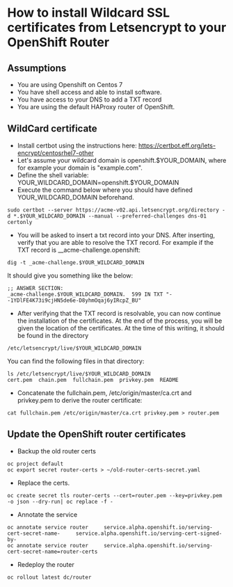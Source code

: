 # How to install Wildcard SSL certificates from Letsencrypt to your OpenShift Router

## Assumptions
- You are using Openshift on Centos 7
- You have shell access and able to install software.
- You have access to your DNS to add a TXT record
- You are using the default HAProxy router of OpenShift.

## WildCard certificate

- Install certbot using the instructions here: https://certbot.eff.org/lets-encrypt/centosrhel7-other
- Let's assume your wildcard domain is openshift.$YOUR_DOMAIN, where for example your domain is "example.com".
- Define the shell variable: YOUR_WILDCARD_DOMAIN=openshift.$YOUR_DOMAIN
- Execute the command below where you should have defined YOUR_WILDCARD_DOMAIN beforehand.
```
sudo certbot --server https://acme-v02.api.letsencrypt.org/directory -d *.$YOUR_WILDCARD_DOMAIN --manual --preferred-challenges dns-01 certonly
```
- You will be asked to insert a txt record into your DNS. After inserting, verify that you are able to resolve the TXT record. For example if the TXT record is __acme-challenge.openshift:

```
dig -t _acme-challenge.$YOUR_WILDCARD_DOMAIN
```
It should give you something like the below:

```
;; ANSWER SECTION:
_acme-challenge.$YOUR_WILDCARD_DOMAIN.	599 IN TXT "--1YDlFE4K73i9cjHN5de6e-D8yhmOqaj6yIRcpZ_BU"
```

- After verifying that the TXT record is resolvable, you can now continue the installation of the certificates. At the end of the process, you will be given the location of the certificates. At the time of this writing, it should be found in the directory 
```
/etc/letsencrypt/live/$YOUR_WILDCARD_DOMAIN
```
You can find the following files in that directory:
```
ls /etc/letsencrypt/live/$YOUR_WILDCARD_DOMAIN
cert.pem  chain.pem  fullchain.pem  privkey.pem  README
```
- Concatenate the fullchain.pem, /etc/origin/master/ca.crt and privkey.pem to derive the router certificate:
```
cat fullchain.pem /etc/origin/master/ca.crt privkey.pem > router.pem
```

## Update the OpenShift router certificates
- Backup the old router certs
```
oc project default
oc export secret router-certs > ~/old-router-certs-secret.yaml
```
- Replace the certs.
```
oc create secret tls router-certs --cert=router.pem --key=privkey.pem -o json --dry-run| oc replace -f -
```
- Annotate the service
```
oc annotate service router     service.alpha.openshift.io/serving-cert-secret-name-     service.alpha.openshift.io/serving-cert-signed-by-
oc annotate service router     service.alpha.openshift.io/serving-cert-secret-name=router-certs
```
- Redeploy the router
```
oc rollout latest dc/router
```
